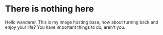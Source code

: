 # There is nothing here
Hello wanderer,
This is my image hosting base, how about turning back and enjoy your life? You have important things to do, aren't you.
